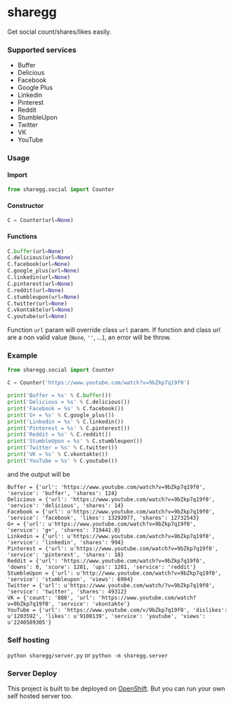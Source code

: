 sharegg
=======

Get social count/shares/likes easily.

### Supported services

- Buffer
- Delicious
- Facebook
- Google Plus
- Linkedin
- Pinterest
- Reddit
- StumbleUpon
- Twitter
- VK
- YouTube

### Usage

#### Import

```python
from sharegg.social import Counter
```

#### Constructor

```python
C = Counter(url=None)
```

#### Functions

```python
C.buffer(url=None)
C.delicious(url=None)
C.facebook(url=None)
C.google_plus(url=None)
C.linkedin(url=None)
C.pinterest(url=None)
C.reddit(url=None)
C.stumbleupon(url=None)
C.twitter(url=None)
C.vkontakte(url=None)
C.youtube(url=None)
```

Function `url` param will override class `url` param.
If function and class url are a non valid value (`None`, `''`, ...), an error will be throw.

### Example

```python
from sharegg.social import Counter

C = Counter('https://www.youtube.com/watch?v=9bZkp7q19f0')

print('Buffer = %s' % C.buffer())
print('Delicious = %s' % C.delicious())
print('Facebook = %s' % C.facebook())
print('G+ = %s' % C.google_plus())
print('Linkedin = %s' % C.linkedin())
print('Pinterest = %s' % C.pinterest())
print('Reddit = %s' % C.reddit())
print('StumbleUpon = %s' % C.stumbleupon())
print('Twitter = %s' % C.twitter())
print('VK = %s' % C.vkontakte())
print('YouTube = %s' % C.youtube())
```

and the output will be

```
Buffer = {'url': 'https://www.youtube.com/watch?v=9bZkp7q19f0', 'service': 'buffer', 'shares': 124}
Delicious = {'url': 'https://www.youtube.com/watch?v=9bZkp7q19f0', 'service': 'delicious', 'shares': 14}
Facebook = {'url': u'https://www.youtube.com/watch?v=9bZkp7q19f0', 'service': 'facebook', 'likes': 13292077, 'shares': 12732543}
G+ = {'url': u'https://www.youtube.com/watch?v=9bZkp7q19f0', 'service': 'g+', 'shares': 719441.0}
Linkedin = {'url': u'https://www.youtube.com/watch?v=9bZkp7q19f0', 'service': 'linkedin', 'shares': 994}
Pinterest = {'url': u'https://www.youtube.com/watch?v=9bZkp7q19f0', 'service': 'pinterest', 'shares': 18}
Reddit = {'url': 'https://www.youtube.com/watch?v=9bZkp7q19f0', 'downs': 0, 'score': 1281, 'ups': 1281, 'service': 'reddit'}
StumbleUpon = {'url': u'http://www.youtube.com/watch?v=9bZkp7q19f0', 'service': 'stumbleupon', 'views': 6994}
Twitter = {'url': u'https://www.youtube.com/watch/?v=9bZkp7q19f0', 'service': 'twitter', 'shares': 49312}
VK = {'count': '880', 'url': 'https://www.youtube.com/watch?v=9bZkp7q19f0', 'service': 'vkontakte'}
YouTube = {'url': 'https://www.youtube.com/v/9bZkp7q19f0', 'dislikes': u'1203592', 'likes': u'9108139', 'service': 'youtube', 'views': u'2240589305'}
```

### Self hosting

`python sharegg/server.py` or `python -m sharegg.server`

### Server Deploy

This project is built to be deployed on [OpenShift](https://www.openshift.com/). But you can run your own self hosted server too.